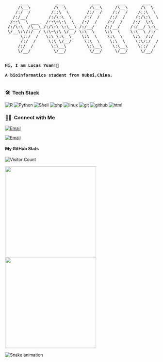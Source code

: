 <pre>
      ___           ___           ___       ___       ___     
     /\__\         /\  \         /\__\     /\__\     /\  \    
    /:/  /        /::\  \       /:/  /    /:/  /    /::\  \   
   /:/__/        /:/\:\  \     /:/  /    /:/  /    /:/\:\  \  
  /::\  \ ___   /::\~\:\  \   /:/  /    /:/  /    /:/  \:\  \ 
 /:/\:\  /\__\ /:/\:\ \:\__\ /:/__/    /:/__/    /:/__/ \:\__\
 \/__\:\/:/  / \:\~\:\ \/__/ \:\  \    \:\  \    \:\  \ /:/  /
      \::/  /   \:\ \:\__\    \:\  \    \:\  \    \:\  /:/  / 
      /:/  /     \:\ \/__/     \:\  \    \:\  \    \:\/:/  /  
     /:/  /       \:\__\        \:\__\    \:\__\    \::/  /   
     \/__/         \/__/         \/__/     \/__/     \/__/    
     

<strong>Hi, I am Lucas Yuan!👋 </strong>

<strong>A bioinformatics student from Hubei,China. </strong>

</pre> 


### 🛠 &nbsp;Tech Stack
<p>
<img alt="R" src="https://img.shields.io/badge/R-47A141?style=flat-square&logo=R&logoColor=white" >
<img alt="Python" src="https://img.shields.io/badge/Python-A14177?style=flat-square&logo=Python&logoColor=white" >
<img alt="Shell" src="https://img.shields.io/badge/Shell-777BB4?style=flat-square&logo=Shell&logoColor=white" >
<img alt="php" src="https://img.shields.io/badge/PHP-3776AB?style=flat-square&logo=PHP&logoColor=white" >
<!-- <img alt="python" src="https://img.shields.io/badge/Python-3776AB?style=flat-square&logo=python&logoColor=white" > -->
<!-- <img alt="perl" src="https://img.shields.io/badge/Perl-3776AB?style=flat-square&logo=perl&logoColor=white" > -->
<img alt="linux" src="https://img.shields.io/badge/Linux-FCC624?style=flat-square&logo=linux&logoColor=black" >
<img alt="git" src="https://img.shields.io/badge/Git-F05032?style=flat-square&logo=git&logoColor=white" >
<img alt="github" src="https://img.shields.io/badge/GitHub-100000?style=flat-square&logo=github&logoColor=white" >
<img alt="html" src="https://img.shields.io/badge/HTML-239120?style=flat-square&logo=html5&logoColor=white" >
</p> 


### 🤝🏻 &nbsp;Connect with Me

<a href="mailto:yuanlucaszhen@gmail.com"><img alt="Email" src="https://img.shields.io/badge/Email-yuanlucaszhen@gmail.com-blue?style=flat-square&logo=gmail"></a>

<a href="mailto:yc47658@connect.um.edu.mo"><img alt="Email" src="https://img.shields.io/badge/Email-yc47658@connect.um.edu.mo-blue?style=flat-square&logo=gmail"></a>



#### My GitHub Stats

![Visitor Count](https://profile-counter.glitch.me/yuanzhen-lucas/count.svg)


<a href="https://github.com/anuraghazra/github-readme-stats">
  <img width="300em" align="center" src="https://github-readme-stats.vercel.app/api/top-langs/?username=yuanzhen-lucas&theme=radical&layout=compact"/>
</a>

<a href="https://github.com/anuraghazra/github-readme-stats">
  <img width="300em" align="center" src="https://github-readme-stats.vercel.app/api?username=yuanzhen-lucas&show_icons=true&theme=radical"/>
</a>

![Snake animation](https://github.com/thepiyushmalhotra/thepiyushmalhotra/blob/output/github-contribution-grid-snake.svg)





